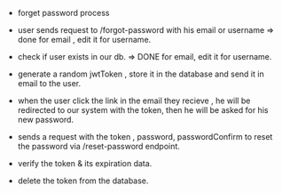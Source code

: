 - forget password process

- user sends request to /forgot-password with his email or username => done for email , edit it for username.
- check if user exists in our db. => DONE for email, edit it for username.
- generate a random jwtToken , store it in the database and send it in email to the user.
- when the user click the link in the email they recieve , he will be redirected to our system with the token, then he will be asked for his new password.
- sends a request with the token , password, passwordConfirm to reset the password via /reset-password endpoint.
- verify the token & its expiration data.
- delete the token from the database.